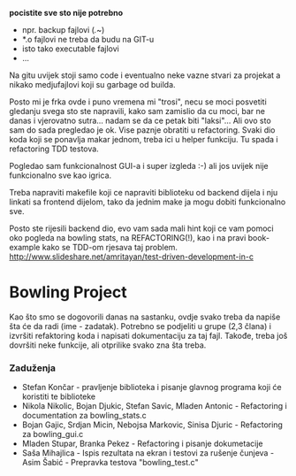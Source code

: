 **pocistite sve sto nije potrebno**
- npr. backup fajlovi (*.*~)
- *.o fajlovi ne treba da budu na GIT-u
- isto tako executable fajlovi
- ...

Na gitu uvijek stoji samo code i eventualno neke vazne stvari za projekat a nikako medjufajlovi koji su garbage od builda.

Posto mi je frka ovde i puno vremena mi "trosi", necu se moci posvetiti gledanju svega sto ste napravili, kako sam zamislio da cu moci, bar ne danas i vjerovatno sutra... nadam se da ce petak biti "laksi"... Ali ovo sto sam do sada pregledao je ok. Vise paznje obratiti u refactoring. Svaki dio koda koji se ponavlja makar jednom, treba ici u helper funkciju. Tu spada i refactoring TDD testova.

Pogledao sam funkcionalnost GUI-a i super izgleda :-) ali jos uvijek nije funkcionalno sve kao igrica.

Treba napraviti makefile koji ce napraviti biblioteku od backend dijela i nju linkati sa frontend dijelom, tako da jednim make ja mogu dobiti funkcionalno sve. 

Posto ste rijesili backend dio, evo vam sada mali hint koji ce vam pomoci oko pogleda na bowling stats, na REFACTORING(!), kao i na pravi book-example kako se TDD-om rjesava taj problem. http://www.slideshare.net/amritayan/test-driven-development-in-c



# Bowling Project

Kao što smo se dogovorili danas na sastanku, ovdje svako treba da napiše šta će da radi (ime - zadatak). Potrebno se podjeliti u grupe (2,3 člana) i izvršiti refaktoring koda i napisati dokumentaciju za taj fajl. Takođe, treba još dovršiti neke funkcije, ali otprilike svako zna šta treba.

### Zaduženja
- Stefan Končar - pravljenje biblioteka i pisanje glavnog programa koji će koristiti te biblioteke
- Nikola Nikolic, Bojan Djukic, Stefan Savic, Mladen Antonic - Refactoring i documentation za bowling_stats.c
- Bojan Gajic, Srdjan Micin, Nebojsa Markovic, Sinisa Djuric - Refactoring za bowling_gui.c
- Mladen Stupar, Branka Pekez - Refactoring i pisanje dokumetacije
- Saša Mihajlica - Ispis rezultata na ekran i testovi za rušenje čunjeva
-Asim Šabić - Prepravka testova "bowling_test.c"
